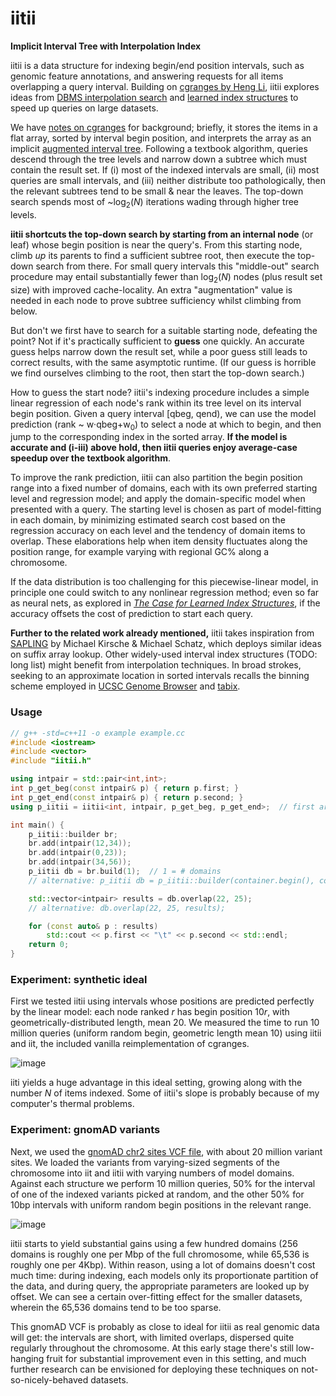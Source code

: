 # iitii
**Implicit Interval Tree with Interpolation Index**

iitii is a data structure for indexing begin/end position intervals, such as genomic feature annotations, and answering requests for all items overlapping a query interval. Building on [cgranges by Heng Li](https://github.com/lh3/cgranges), iitii explores ideas from [DBMS interpolation search](https://www.cs.cmu.edu/~damon2006/pdf/graefe06btreeindexes.pdf) and [learned index structures](https://arxiv.org/abs/1712.01208) to speed up queries on large datasets.

We have [notes on cgranges](https://github.com/mlin/iitii/blob/master/notes_on_cgranges.md) for background; briefly, it stores the items in a flat array, sorted by interval begin position, and interprets the array as an implicit [augmented interval tree](https://en.wikipedia.org/wiki/Interval_tree#Augmented_tree). Following a textbook algorithm, queries descend through the tree levels and narrow down a subtree which must contain the result set. If (i) most of the indexed intervals are small, (ii) most queries are small intervals, and (iii) neither distribute too pathologically, then the relevant subtrees tend to be small & near the leaves. The top-down search spends most of ~log<sub>2</sub>(*N*) iterations wading through higher tree levels.

**iitii shortcuts the top-down search by starting from an internal node** (or leaf) whose begin position is near the query's. From this starting node, climb *up* its parents to find a sufficient subtree root, then execute the top-down search from there. For small query intervals this "middle-out" search procedure may entail substantially fewer than log<sub>2</sub>(*N*) nodes (plus result set size) with improved cache-locality. An extra "augmentation" value is needed in each node to prove subtree sufficiency whilst climbing from below.

But don't we first have to search for a suitable starting node, defeating the point? Not if it's practically sufficient to **guess** one quickly. An accurate guess helps narrow down the result set, while a poor guess still leads to correct results, with the same asymptotic runtime. (If our guess is horrible we find ourselves climbing to the root, then start the top-down search.)

How to guess the start node? iitii's indexing procedure includes a simple linear regression of each node's rank within its tree level on its interval begin position. Given a query interval [qbeg, qend), we can use the model prediction (rank ~ w·qbeg+w<sub>0</sub>) to select a node at which to begin, and then jump to the corresponding index in the sorted array. **If the model is accurate and (i-iii) above hold, then iitii queries enjoy average-case speedup over the textbook algorithm**.

To improve the rank prediction, iitii can also partition the begin position range into a fixed number of domains, each with its own preferred starting level and regression model; and apply the domain-specific model when presented with a query. The starting level is chosen as part of model-fitting in each domain, by minimizing estimated search cost based on the regression accuracy on each level and the tendency of domain items to overlap. These elaborations help when item density fluctuates along the position range, for example varying with regional GC% along a chromosome.

If the data distribution is too challenging for this piecewise-linear model, in principle one could switch to any nonlinear regression method; even so far as neural nets, as explored in [*The Case for Learned Index Structures*](https://arxiv.org/abs/1712.01208), if the accuracy offsets the cost of prediction to start each query.

**Further to the related work already mentioned,** iitii takes inspiration from [SAPLING](https://www.cs.ucf.edu/stringbio2018/talks/talk11.pdf) by Michael Kirsche & Michael Schatz, which deploys similar ideas on suffix array lookup. Other widely-used interval index structures (TODO: long list) might benefit from interpolation techniques. In broad strokes, seeking to an approximate location in sorted intervals recalls the binning scheme employed in [UCSC Genome Browser](https://www.ncbi.nlm.nih.gov/pmc/articles/PMC186604/figure/F7/) and [tabix](https://www.ncbi.nlm.nih.gov/pmc/articles/PMC3042176/).

### Usage

```cpp
// g++ -std=c++11 -o example example.cc
#include <iostream>
#include <vector>
#include "iitii.h"

using intpair = std::pair<int,int>;
int p_get_beg(const intpair& p) { return p.first; }
int p_get_end(const intpair& p) { return p.second; }
using p_iitii = iitii<int, intpair, p_get_beg, p_get_end>;  // first arg is position type

int main() {
    p_iitii::builder br;
    br.add(intpair(12,34));
    br.add(intpair(0,23));
    br.add(intpair(34,56));
    p_iitii db = br.build(1);  // 1 = # domains
    // alternative: p_iitii db = p_iitii::builder(container.begin(), container.end()).build(1);

    std::vector<intpair> results = db.overlap(22, 25);
    // alternative: db.overlap(22, 25, results);

    for (const auto& p : results)
        std::cout << p.first << "\t" << p.second << std::endl;
    return 0;
}
```

### Experiment: synthetic ideal

First we tested iitii using intervals whose positions are predicted perfectly by the linear model: each node ranked *r* has begin position 10*r*, with geometrically-distributed length, mean 20. We measured the time to run 10 million queries (uniform random begin, geometric length mean 10) using iitii and iit, the included vanilla reimplementation of cgranges.

![image](https://user-images.githubusercontent.com/356550/62170011-c343e000-b2de-11e9-9598-882c8f808c73.png)

iiti yields a huge advantage in this ideal setting, growing along with the number *N* of items indexed. Some of iitii's slope is probably because of my computer's thermal problems.

### Experiment: gnomAD variants

Next, we used the [gnomAD chr2 sites VCF file](https://gnomad.broadinstitute.org/downloads), with about 20 million variant sites.  We loaded the variants from varying-sized segments of the chromosome into iit and iitii with varying numbers of model domains. Against each structure we perform 10 million queries, 50% for the interval of one of the indexed variants picked at random, and the other 50% for 10bp intervals with uniform random begin positions in the relevant range.

![image](https://user-images.githubusercontent.com/356550/62170024-cdfe7500-b2de-11e9-9574-2c736876779c.png)

iitii starts to yield substantial gains using a few hundred domains (256 domains is roughly one per Mbp of the full chromosome, while 65,536 is roughly one per 4Kbp). Within reason, using a lot of domains doesn't cost much time: during indexing, each models only its proportionate partition of the data, and during query, the appropriate parameters are looked up by offset. We can see a certain over-fitting effect for the smaller datasets, wherein the 65,536 domains tend to be too sparse.

This gnomAD VCF is probably as close to ideal for iitii as real genomic data will get: the intervals are short, with limited overlaps, dispersed quite regularly throughout the chromosome. At this early stage there's still low-hanging fruit for substantial improvement even in this setting, and much further research can be envisioned for deploying these techniques on not-so-nicely-behaved datasets.
